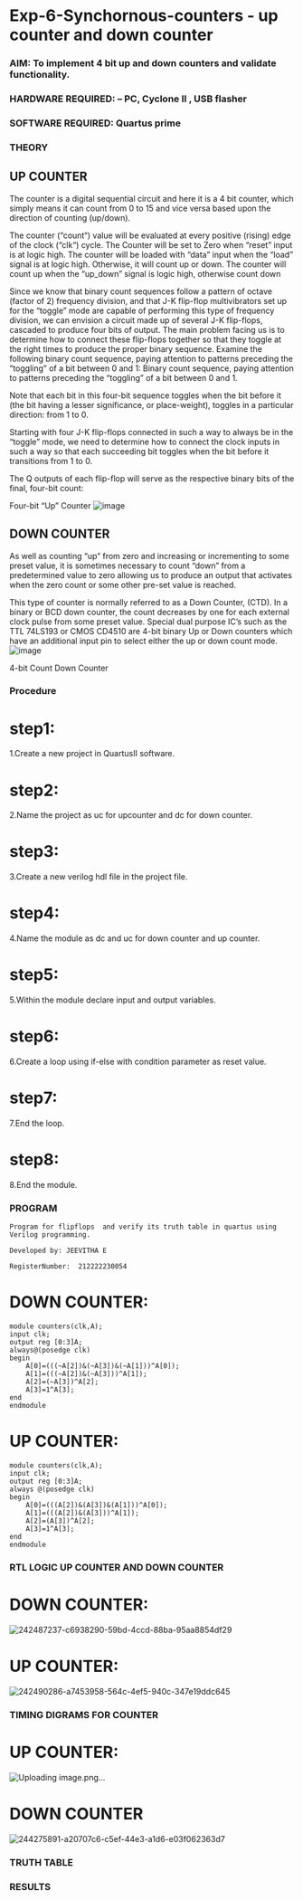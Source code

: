 # Exp-6-Synchornous-counters - up counter and down counter 
### AIM: To implement 4 bit up and down counters and validate  functionality.
### HARDWARE REQUIRED:  – PC, Cyclone II , USB flasher
### SOFTWARE REQUIRED:   Quartus prime
### THEORY 

## UP COUNTER 
The counter is a digital sequential circuit and here it is a 4 bit counter, which simply means it can count from 0 to 15 and vice versa based upon the direction of counting (up/down). 

The counter (“count“) value will be evaluated at every positive (rising) edge of the clock (“clk“) cycle.
The Counter will be set to Zero when “reset” input is at logic high.
The counter will be loaded with “data” input when the “load” signal is at logic high. Otherwise, it will count up or down.
The counter will count up when the “up_down” signal is logic high, otherwise count down

Since we know that binary count sequences follow a pattern of octave (factor of 2) frequency division, and that J-K flip-flop multivibrators set up for the “toggle” mode are capable of performing this type of frequency division, we can envision a circuit made up of several J-K flip-flops, cascaded to produce four bits of output.
The main problem facing us is to determine how to connect these flip-flops together so that they toggle at the right times to produce the proper binary sequence.
Examine the following binary count sequence, paying attention to patterns preceding the “toggling” of a bit between 0 and 1:
Binary count sequence, paying attention to patterns preceding the “toggling” of a bit between 0 and 1.

Note that each bit in this four-bit sequence toggles when the bit before it (the bit having a lesser significance, or place-weight), toggles in a particular direction: from 1 to 0.



 
 

Starting with four J-K flip-flops connected in such a way to always be in the “toggle” mode, we need to determine how to connect the clock inputs in such a way so that each succeeding bit toggles when the bit before it transitions from 1 to 0.

The Q outputs of each flip-flop will serve as the respective binary bits of the final, four-bit count:

 
 

Four-bit “Up” Counter
![image](https://user-images.githubusercontent.com/36288975/169644758-b2f4339d-9532-40c5-af40-8f4f8c942e2c.png)



## DOWN COUNTER 

As well as counting “up” from zero and increasing or incrementing to some preset value, it is sometimes necessary to count “down” from a predetermined value to zero allowing us to produce an output that activates when the zero count or some other pre-set value is reached.

This type of counter is normally referred to as a Down Counter, (CTD). In a binary or BCD down counter, the count decreases by one for each external clock pulse from some preset value. Special dual purpose IC’s such as the TTL 74LS193 or CMOS CD4510 are 4-bit binary Up or Down counters which have an additional input pin to select either the up or down count mode.
![image](https://user-images.githubusercontent.com/36288975/169644844-1a14e123-7228-4ed8-81a9-eb937dff4ac8.png)


4-bit Count Down Counter
### Procedure
# step1:
1.Create a new project in QuartusII software.
# step2:
2.Name the project as uc for upcounter and dc for down counter.
# step3:
3.Create a new verilog hdl file in the project file.
#  step4:
4.Name the module as dc and uc for down counter and up counter.
#  step5:
5.Within the module declare input and output variables.
# step6:
6.Create a loop using if-else with condition parameter as reset value.
# step7:
7.End the loop.
# step8:
8.End the module.



### PROGRAM 
```
Program for flipflops  and verify its truth table in quartus using Verilog programming.

Developed by: JEEVITHA E

RegisterNumber:  212222230054
```
# DOWN COUNTER:
```
module counters(clk,A);
input clk;
output reg [0:3]A;
always@(posedge clk)
begin
	A[0]=(((~A[2])&(~A[3])&(~A[1]))^A[0]);
	A[1]=(((~A[2])&(~A[3]))^A[1]);
	A[2]=(~A[3])^A[2];
	A[3]=1^A[3];
end
endmodule
```
# UP COUNTER:
```
module counters(clk,A);
input clk;
output reg [0:3]A;
always @(posedge clk)
begin
	A[0]=(((A[2])&(A[3])&(A[1]))^A[0]);
	A[1]=(((A[2])&(A[3]))^A[1]);
	A[2]=(A[3])^A[2];
	A[3]=1^A[3];
end
endmodule

```

### RTL LOGIC UP COUNTER AND DOWN COUNTER  
# DOWN COUNTER:

![242487237-c6938290-59bd-4ccd-88ba-95aa8854df29](https://github.com/Jeevithaelumalai/Exp-7-Synchornous-counters-/assets/118708245/3e548083-8a69-43df-acf9-e24fe9f6905c)


# UP COUNTER:
![242490286-a7453958-564c-4ef5-940c-347e19ddc645](https://github.com/Jeevithaelumalai/Exp-7-Synchornous-counters-/assets/118708245/86115917-4ce2-4733-894e-18d00ddff8b8)




### TIMING DIGRAMS FOR COUNTER  
# UP COUNTER:

![Uploading image.png…]()




# DOWN COUNTER
![244275891-a20707c6-c5ef-44e3-a1d6-e03f062363d7](https://github.com/Jeevithaelumalai/Exp-7-Synchornous-counters-/assets/118708245/8ee8953d-d3a0-4aaa-932c-9571f6d5b487)


### TRUTH TABLE 






### RESULTS 
